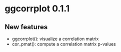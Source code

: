 # ggcorrplot 0.1.1


## New features
   
- ggcorrplot(): visualize a correlation matrix
- cor_pmat(): compute a correlation matrix p-values
